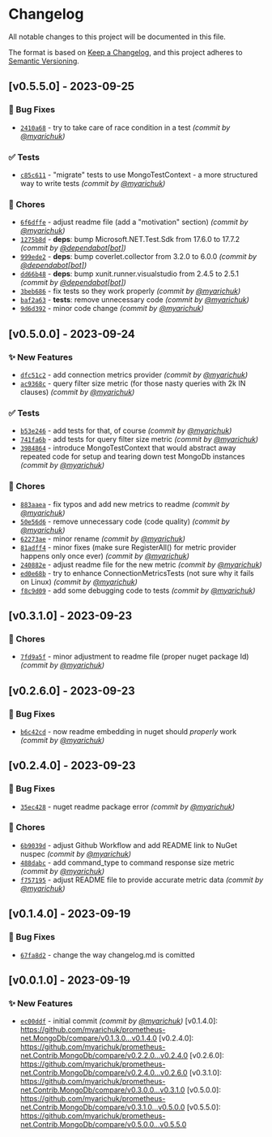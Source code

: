# Changelog
All notable changes to this project will be documented in this file.

The format is based on [Keep a Changelog](https://keepachangelog.com/en/1.0.0/),
and this project adheres to [Semantic Versioning](https://semver.org/spec/v2.0.0.html).

## [v0.5.5.0] - 2023-09-25
### :bug: Bug Fixes
- [`2410a68`](https://github.com/myarichuk/prometheus-net.Contrib.MongoDb/commit/2410a68b7454177411e0ffa68486279382fdcc1d) - try to take care of race condition in a test *(commit by [@myarichuk](https://github.com/myarichuk))*

### :white_check_mark: Tests
- [`c85c611`](https://github.com/myarichuk/prometheus-net.Contrib.MongoDb/commit/c85c611d6b62873a609c2801daf2363999758221) - "migrate" tests to use MongoTestContext - a more structured way to write tests *(commit by [@myarichuk](https://github.com/myarichuk))*

### :wrench: Chores
- [`6f6dffe`](https://github.com/myarichuk/prometheus-net.Contrib.MongoDb/commit/6f6dffee6e3c29da77688b9e956456f9bd3cb45b) - adjust readme file (add a "motivation" section) *(commit by [@myarichuk](https://github.com/myarichuk))*
- [`1275b8d`](https://github.com/myarichuk/prometheus-net.Contrib.MongoDb/commit/1275b8d217622a062b1d76a26d4764c08dd0d3ea) - **deps**: bump Microsoft.NET.Test.Sdk from 17.6.0 to 17.7.2 *(commit by [@dependabot[bot]](https://github.com/apps/dependabot))*
- [`999ede2`](https://github.com/myarichuk/prometheus-net.Contrib.MongoDb/commit/999ede20cf32b5cc2b9d0996a09a63cad4857594) - **deps**: bump coverlet.collector from 3.2.0 to 6.0.0 *(commit by [@dependabot[bot]](https://github.com/apps/dependabot))*
- [`dd66b48`](https://github.com/myarichuk/prometheus-net.Contrib.MongoDb/commit/dd66b48f5452bb04352c2553e3add23d37a798b9) - **deps**: bump xunit.runner.visualstudio from 2.4.5 to 2.5.1 *(commit by [@dependabot[bot]](https://github.com/apps/dependabot))*
- [`3beb686`](https://github.com/myarichuk/prometheus-net.Contrib.MongoDb/commit/3beb686ce3f2edb3d11189f73a308e3f97ed9945) - fix tests so they work properly *(commit by [@myarichuk](https://github.com/myarichuk))*
- [`baf2a63`](https://github.com/myarichuk/prometheus-net.Contrib.MongoDb/commit/baf2a639d16a965ef9eb105e9d585527eeed04ca) - **tests**: remove unnecessary code *(commit by [@myarichuk](https://github.com/myarichuk))*
- [`9d6d392`](https://github.com/myarichuk/prometheus-net.Contrib.MongoDb/commit/9d6d3925b94d4210573771e69bdd37c16601129e) - minor code change *(commit by [@myarichuk](https://github.com/myarichuk))*


## [v0.5.0.0] - 2023-09-24
### :sparkles: New Features
- [`dfc51c2`](https://github.com/myarichuk/prometheus-net.Contrib.MongoDb/commit/dfc51c2f815983d5e22191fe926722116915d30f) - add connection metrics provider *(commit by [@myarichuk](https://github.com/myarichuk))*
- [`ac9368c`](https://github.com/myarichuk/prometheus-net.Contrib.MongoDb/commit/ac9368c00bbc38dc2ab91837d9714913003d221b) - query filter size metric (for those nasty queries with 2k IN clauses) *(commit by [@myarichuk](https://github.com/myarichuk))*

### :white_check_mark: Tests
- [`b53e246`](https://github.com/myarichuk/prometheus-net.Contrib.MongoDb/commit/b53e2463b30421056ac04ac4747fd6b2d42518b9) - add tests for that, of course *(commit by [@myarichuk](https://github.com/myarichuk))*
- [`741fa6b`](https://github.com/myarichuk/prometheus-net.Contrib.MongoDb/commit/741fa6b1703451748c48c4b617acca6c2ce5302d) - add tests for query filter size metric *(commit by [@myarichuk](https://github.com/myarichuk))*
- [`3984864`](https://github.com/myarichuk/prometheus-net.Contrib.MongoDb/commit/398486417b8cb88df40acbf8491c9b90331ebd8e) - introduce MongoTestContext that would abstract away repeated code for setup and tearing down test MongoDb instances *(commit by [@myarichuk](https://github.com/myarichuk))*

### :wrench: Chores
- [`883aaea`](https://github.com/myarichuk/prometheus-net.Contrib.MongoDb/commit/883aaeaaf335c3b03bb25911c488be30fafff62b) - fix typos and add new metrics to readme *(commit by [@myarichuk](https://github.com/myarichuk))*
- [`50e56d6`](https://github.com/myarichuk/prometheus-net.Contrib.MongoDb/commit/50e56d669c074ac1910de1804e9b34c210d8c542) - remove unnecessary code (code quality) *(commit by [@myarichuk](https://github.com/myarichuk))*
- [`62273ae`](https://github.com/myarichuk/prometheus-net.Contrib.MongoDb/commit/62273aee6ca68d449477c97bd792a40925efbcc2) - minor rename *(commit by [@myarichuk](https://github.com/myarichuk))*
- [`81adff4`](https://github.com/myarichuk/prometheus-net.Contrib.MongoDb/commit/81adff4bd2122d9bbaca9c2f0744fa7bfc194167) - minor fixes (make sure RegisterAll() for metric provider happens only once ever) *(commit by [@myarichuk](https://github.com/myarichuk))*
- [`240882e`](https://github.com/myarichuk/prometheus-net.Contrib.MongoDb/commit/240882e32cab2060cdcf550a1adff83117860c07) - adjust readme file for the new metric *(commit by [@myarichuk](https://github.com/myarichuk))*
- [`ed0e68b`](https://github.com/myarichuk/prometheus-net.Contrib.MongoDb/commit/ed0e68ba50f6069eb2338bef8c53a35fccb26200) - try to enhance ConnectionMetricsTests (not sure why it fails on Linux) *(commit by [@myarichuk](https://github.com/myarichuk))*
- [`f8c9d09`](https://github.com/myarichuk/prometheus-net.Contrib.MongoDb/commit/f8c9d0910f5753ad4178cb14f37dcf80235b908e) - add some debugging code to tests *(commit by [@myarichuk](https://github.com/myarichuk))*


## [v0.3.1.0] - 2023-09-23
### :wrench: Chores
- [`7fd9a5f`](https://github.com/myarichuk/prometheus-net.Contrib.MongoDb/commit/7fd9a5f4acd96d5b83ebce291ecadd168cad7bf8) - minor adjustment to readme file (proper nuget package Id) *(commit by [@myarichuk](https://github.com/myarichuk))*


## [v0.2.6.0] - 2023-09-23
### :bug: Bug Fixes
- [`b6c42cd`](https://github.com/myarichuk/prometheus-net.Contrib.MongoDb/commit/b6c42cd83d672314446db23030caf3601ed6214f) - now readme embedding in nuget should *properly* work *(commit by [@myarichuk](https://github.com/myarichuk))*


## [v0.2.4.0] - 2023-09-23
### :bug: Bug Fixes
- [`35ec428`](https://github.com/myarichuk/prometheus-net.Contrib.MongoDb/commit/35ec4287a1d7b651c611469b70f1581fe73c671f) - nuget readme package error *(commit by [@myarichuk](https://github.com/myarichuk))*

### :wrench: Chores
- [`6b9039d`](https://github.com/myarichuk/prometheus-net.Contrib.MongoDb/commit/6b9039db59a9aeb2d5661de86e301904e94bc3d0) - adjust Github Workflow and add README link to NuGet nuspec *(commit by [@myarichuk](https://github.com/myarichuk))*
- [`488dabc`](https://github.com/myarichuk/prometheus-net.Contrib.MongoDb/commit/488dabc36f05c374716bc343314c6a65949aebf4) - add command_type to command response size metric *(commit by [@myarichuk](https://github.com/myarichuk))*
- [`f757195`](https://github.com/myarichuk/prometheus-net.Contrib.MongoDb/commit/f7571957a683933dbbc00aac2470500f82616621) - adjust README file to provide accurate metric data *(commit by [@myarichuk](https://github.com/myarichuk))*


## [v0.1.4.0] - 2023-09-19
### :bug: Bug Fixes
- [`67fa8d2`](https://github.com/myarichuk/prometheus-net.MongoDb/commit/67fa8d2945da22aeefc22545efbe441c78181cfe) - change the way changelog.md is comitted


## [v0.0.1.0] - 2023-09-19
### :sparkles: New Features
- [`ec00ddf`](https://github.com/myarichuk/prometheus-net.MongoDb/commit/ec00ddfce9f47f9fb277a87bb72852113e3dd690) - initial commit *(commit by [@myarichuk](https://github.com/myarichuk))*
[v0.1.4.0]: https://github.com/myarichuk/prometheus-net.MongoDb/compare/v0.1.3.0...v0.1.4.0
[v0.2.4.0]: https://github.com/myarichuk/prometheus-net.Contrib.MongoDb/compare/v0.2.2.0...v0.2.4.0
[v0.2.6.0]: https://github.com/myarichuk/prometheus-net.Contrib.MongoDb/compare/v0.2.4.0...v0.2.6.0
[v0.3.1.0]: https://github.com/myarichuk/prometheus-net.Contrib.MongoDb/compare/v0.3.0.0...v0.3.1.0
[v0.5.0.0]: https://github.com/myarichuk/prometheus-net.Contrib.MongoDb/compare/v0.3.1.0...v0.5.0.0
[v0.5.5.0]: https://github.com/myarichuk/prometheus-net.Contrib.MongoDb/compare/v0.5.0.0...v0.5.5.0
